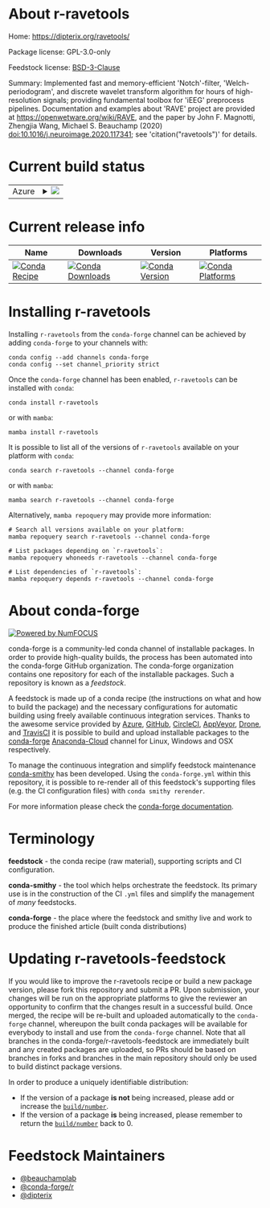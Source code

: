 About r-ravetools
=================

Home: https://dipterix.org/ravetools/

Package license: GPL-3.0-only

Feedstock license: [BSD-3-Clause](https://github.com/conda-forge/r-ravetools-feedstock/blob/main/LICENSE.txt)

Summary: Implemented fast and memory-efficient 'Notch'-filter, 'Welch-periodogram', and discrete
wavelet transform algorithm for hours of high-resolution signals; providing fundamental
toolbox for 'iEEG' preprocess pipelines. Documentation and examples about 'RAVE'
project are provided at <https://openwetware.org/wiki/RAVE>, and the paper by John
F. Magnotti, Zhengjia Wang, Michael S. Beauchamp (2020) <doi:10.1016/j.neuroimage.2020.117341>;
see 'citation("ravetools")' for details.


Current build status
====================


<table>
    
  <tr>
    <td>Azure</td>
    <td>
      <details>
        <summary>
          <a href="https://dev.azure.com/conda-forge/feedstock-builds/_build/latest?definitionId=17805&branchName=main">
            <img src="https://dev.azure.com/conda-forge/feedstock-builds/_apis/build/status/r-ravetools-feedstock?branchName=main">
          </a>
        </summary>
        <table>
          <thead><tr><th>Variant</th><th>Status</th></tr></thead>
          <tbody><tr>
              <td>linux_64_r_base4.1</td>
              <td>
                <a href="https://dev.azure.com/conda-forge/feedstock-builds/_build/latest?definitionId=17805&branchName=main">
                  <img src="https://dev.azure.com/conda-forge/feedstock-builds/_apis/build/status/r-ravetools-feedstock?branchName=main&jobName=linux&configuration=linux%20linux_64_r_base4.1" alt="variant">
                </a>
              </td>
            </tr><tr>
              <td>linux_64_r_base4.2</td>
              <td>
                <a href="https://dev.azure.com/conda-forge/feedstock-builds/_build/latest?definitionId=17805&branchName=main">
                  <img src="https://dev.azure.com/conda-forge/feedstock-builds/_apis/build/status/r-ravetools-feedstock?branchName=main&jobName=linux&configuration=linux%20linux_64_r_base4.2" alt="variant">
                </a>
              </td>
            </tr><tr>
              <td>osx_64_r_base4.1</td>
              <td>
                <a href="https://dev.azure.com/conda-forge/feedstock-builds/_build/latest?definitionId=17805&branchName=main">
                  <img src="https://dev.azure.com/conda-forge/feedstock-builds/_apis/build/status/r-ravetools-feedstock?branchName=main&jobName=osx&configuration=osx%20osx_64_r_base4.1" alt="variant">
                </a>
              </td>
            </tr><tr>
              <td>osx_64_r_base4.2</td>
              <td>
                <a href="https://dev.azure.com/conda-forge/feedstock-builds/_build/latest?definitionId=17805&branchName=main">
                  <img src="https://dev.azure.com/conda-forge/feedstock-builds/_apis/build/status/r-ravetools-feedstock?branchName=main&jobName=osx&configuration=osx%20osx_64_r_base4.2" alt="variant">
                </a>
              </td>
            </tr><tr>
              <td>win_64</td>
              <td>
                <a href="https://dev.azure.com/conda-forge/feedstock-builds/_build/latest?definitionId=17805&branchName=main">
                  <img src="https://dev.azure.com/conda-forge/feedstock-builds/_apis/build/status/r-ravetools-feedstock?branchName=main&jobName=win&configuration=win%20win_64_" alt="variant">
                </a>
              </td>
            </tr>
          </tbody>
        </table>
      </details>
    </td>
  </tr>
</table>

Current release info
====================

| Name | Downloads | Version | Platforms |
| --- | --- | --- | --- |
| [![Conda Recipe](https://img.shields.io/badge/recipe-r--ravetools-green.svg)](https://anaconda.org/conda-forge/r-ravetools) | [![Conda Downloads](https://img.shields.io/conda/dn/conda-forge/r-ravetools.svg)](https://anaconda.org/conda-forge/r-ravetools) | [![Conda Version](https://img.shields.io/conda/vn/conda-forge/r-ravetools.svg)](https://anaconda.org/conda-forge/r-ravetools) | [![Conda Platforms](https://img.shields.io/conda/pn/conda-forge/r-ravetools.svg)](https://anaconda.org/conda-forge/r-ravetools) |

Installing r-ravetools
======================

Installing `r-ravetools` from the `conda-forge` channel can be achieved by adding `conda-forge` to your channels with:

```
conda config --add channels conda-forge
conda config --set channel_priority strict
```

Once the `conda-forge` channel has been enabled, `r-ravetools` can be installed with `conda`:

```
conda install r-ravetools
```

or with `mamba`:

```
mamba install r-ravetools
```

It is possible to list all of the versions of `r-ravetools` available on your platform with `conda`:

```
conda search r-ravetools --channel conda-forge
```

or with `mamba`:

```
mamba search r-ravetools --channel conda-forge
```

Alternatively, `mamba repoquery` may provide more information:

```
# Search all versions available on your platform:
mamba repoquery search r-ravetools --channel conda-forge

# List packages depending on `r-ravetools`:
mamba repoquery whoneeds r-ravetools --channel conda-forge

# List dependencies of `r-ravetools`:
mamba repoquery depends r-ravetools --channel conda-forge
```


About conda-forge
=================

[![Powered by
NumFOCUS](https://img.shields.io/badge/powered%20by-NumFOCUS-orange.svg?style=flat&colorA=E1523D&colorB=007D8A)](https://numfocus.org)

conda-forge is a community-led conda channel of installable packages.
In order to provide high-quality builds, the process has been automated into the
conda-forge GitHub organization. The conda-forge organization contains one repository
for each of the installable packages. Such a repository is known as a *feedstock*.

A feedstock is made up of a conda recipe (the instructions on what and how to build
the package) and the necessary configurations for automatic building using freely
available continuous integration services. Thanks to the awesome service provided by
[Azure](https://azure.microsoft.com/en-us/services/devops/), [GitHub](https://github.com/),
[CircleCI](https://circleci.com/), [AppVeyor](https://www.appveyor.com/),
[Drone](https://cloud.drone.io/welcome), and [TravisCI](https://travis-ci.com/)
it is possible to build and upload installable packages to the
[conda-forge](https://anaconda.org/conda-forge) [Anaconda-Cloud](https://anaconda.org/)
channel for Linux, Windows and OSX respectively.

To manage the continuous integration and simplify feedstock maintenance
[conda-smithy](https://github.com/conda-forge/conda-smithy) has been developed.
Using the ``conda-forge.yml`` within this repository, it is possible to re-render all of
this feedstock's supporting files (e.g. the CI configuration files) with ``conda smithy rerender``.

For more information please check the [conda-forge documentation](https://conda-forge.org/docs/).

Terminology
===========

**feedstock** - the conda recipe (raw material), supporting scripts and CI configuration.

**conda-smithy** - the tool which helps orchestrate the feedstock.
                   Its primary use is in the construction of the CI ``.yml`` files
                   and simplify the management of *many* feedstocks.

**conda-forge** - the place where the feedstock and smithy live and work to
                  produce the finished article (built conda distributions)


Updating r-ravetools-feedstock
==============================

If you would like to improve the r-ravetools recipe or build a new
package version, please fork this repository and submit a PR. Upon submission,
your changes will be run on the appropriate platforms to give the reviewer an
opportunity to confirm that the changes result in a successful build. Once
merged, the recipe will be re-built and uploaded automatically to the
`conda-forge` channel, whereupon the built conda packages will be available for
everybody to install and use from the `conda-forge` channel.
Note that all branches in the conda-forge/r-ravetools-feedstock are
immediately built and any created packages are uploaded, so PRs should be based
on branches in forks and branches in the main repository should only be used to
build distinct package versions.

In order to produce a uniquely identifiable distribution:
 * If the version of a package **is not** being increased, please add or increase
   the [``build/number``](https://docs.conda.io/projects/conda-build/en/latest/resources/define-metadata.html#build-number-and-string).
 * If the version of a package **is** being increased, please remember to return
   the [``build/number``](https://docs.conda.io/projects/conda-build/en/latest/resources/define-metadata.html#build-number-and-string)
   back to 0.

Feedstock Maintainers
=====================

* [@beauchamplab](https://github.com/beauchamplab/)
* [@conda-forge/r](https://github.com/conda-forge/r/)
* [@dipterix](https://github.com/dipterix/)

